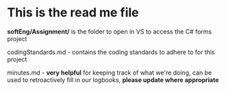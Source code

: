 # This is the read me file

**softEng/Assignment/** is the folder to open in VS to access the C# forms project

codingStandards.md - contains the coding standards to adhere to for this project

minutes.md - **very helpful** for keeping track of what we're doing, can be used to retroactively fill in our logbooks, **please update where appropriate**
